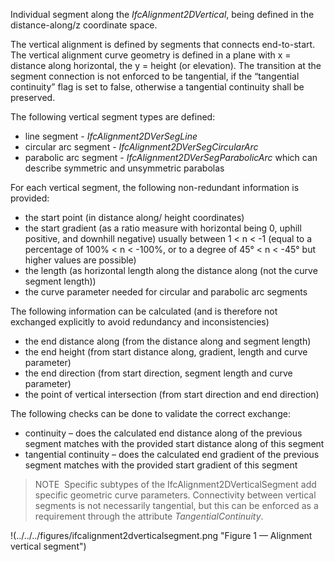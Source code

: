 Individual segment along the _IfcAlignment2DVertical_, being defined in the distance-along/z coordinate space.

The vertical alignment is defined by segments that connects end-to-start. The vertical alignment curve geometry is defined in a plane with x = distance along horizontal, the y = height (or elevation). The transition at the segment connection is not enforced to be tangential, if the “tangential continuity” flag is set to false, otherwise a tangential continuity shall be preserved.

The following vertical segment types are defined:

* line segment - _IfcAlignment2DVerSegLine_
* circular arc segment - _IfcAlignment2DVerSegCircularArc_
* parabolic arc segment - _IfcAlignment2DVerSegParabolicArc_ which can describe symmetric and unsymmetric parabolas

For each vertical segment, the following non-redundant information is provided:

* the start point (in distance along/ height coordinates)
* the start gradient (as a ratio measure with horizontal being 0, uphill positive, and downhill negative) usually between 1 < n < -1 (equal to a percentage of 100% < n < -100%, or to a degree of 45&deg; < n < -45&deg; but higher values are possible)
* the length (as horizontal length along the distance along (not the curve segment length))
* the curve parameter needed for circular and parabolic arc segments

The following information can be calculated (and is therefore not exchanged explicitly to avoid redundancy and inconsistencies)

* the end distance along (from the distance along and segment length)
* the end height (from start distance along, gradient, length and curve parameter)
* the end direction (from start direction, segment length and curve parameter)
* the point of vertical intersection (from start direction and end direction)

The following checks can be done to validate the correct exchange:

* continuity – does the calculated end distance along of the previous segment matches with the provided start distance along of this segment
* tangential continuity – does the calculated end gradient of the previous segment matches with the provided start gradient of this segment

> NOTE&nbsp; Specific subtypes of the <span class="self-ref">IfcAlignment2DVerticalSegment</span> add specific geometric curve parameters. Connectivity between vertical segments is not necessarily tangential, but this can be enforced as a requirement through the attribute _TangentialContinuity_.

!(../../../figures/ifcalignment2dverticalsegment.png "Figure 1 &mdash; Alignment vertical segment")